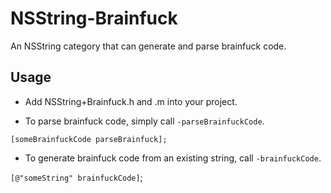 NSString-Brainfuck
==================

An NSString category that can generate and parse brainfuck code.

Usage
------------------

* Add NSString+Brainfuck.h and .m into your project.

* To parse brainfuck code, simply call `-parseBrainfuckCode`.

`[someBrainfuckCode parseBrainfuck];`

* To generate brainfuck code from an existing string, call `-brainfuckCode`.

`[@"someString" brainfuckCode]`;
